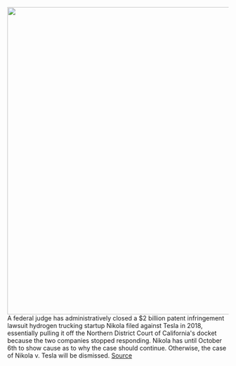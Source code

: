 <img src='https://cdn.vox-cdn.com/thumbor/YY-xEOKJK1SErBRyLYsz_BpGsp0=/0x0:3600x2400/1200x800/filters:focal(1512x912:2088x1488)/cdn.vox-cdn.com/uploads/chorus_image/image/69938267/nikola_anheuser_busch.0.jpg' width='700px' /><br/>
A federal judge has administratively closed a $2 billion patent infringement lawsuit hydrogen trucking startup Nikola filed against Tesla in 2018, essentially pulling it off the Northern District Court of California's docket because the two companies stopped responding. Nikola has until October 6th to show cause as to why the case should continue. Otherwise, the case of Nikola v. Tesla will be dismissed.
<a href='https://www.theverge.com/2021/10/1/22704492/nikola-tesla-patent-infringement-lawsuit-closed-trevor-milton'> Source <a/>